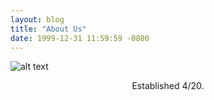 ```yaml
---
layout: blog
title: "About Us"
date: 1999-12-31 11:59:59 -0800
---
```


![alt text](../images/sugar-lips-500px.jpg "Sugar Lips")

<p align="center">
Established 4/20.
</p>